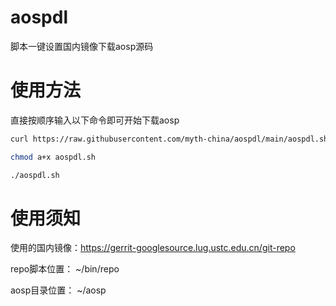 # aospdl

脚本一键设置国内镜像下载aosp源码

# 使用方法

直接按顺序输入以下命令即可开始下载aosp

```bash
curl https://raw.githubusercontent.com/myth-china/aospdl/main/aospdl.sh > aospdl.sh

chmod a+x aospdl.sh

./aospdl.sh
```

# 使用须知

使用的国内镜像：https://gerrit-googlesource.lug.ustc.edu.cn/git-repo

repo脚本位置： ~/bin/repo

aosp目录位置： ~/aosp
